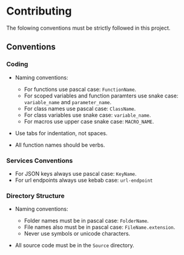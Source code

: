 # Contributing

The folowing conventions must be strictly followed in this project.

## Conventions

### Coding

- Naming conventions:
  - For functions use pascal case: `FunctionName`.
  - For scoped variables and function paramters use snake case: `variable_name` and `parameter_name`.
  - For class names use pascal case: `ClassName`.
  - For class variables use snake case: `variable_name`.
  - For macros use upper case snake case: `MACRO_NAME`.
  
- Use tabs for indentation, not spaces.
- All function names should be verbs.

### Services Conventions

- For JSON keys always use pascal case: `KeyName`.
- For url endpoints always use kebab case: `url-endpoint`

### Directory Structure

- Naming conventions:
  - Folder names must be in pascal case: `FolderName`.
  - File names also must be in pascal case: `FileName.extension`.
  - Never use symbols or unicode characters.
  
- All source code must be in the `Source` directory.
